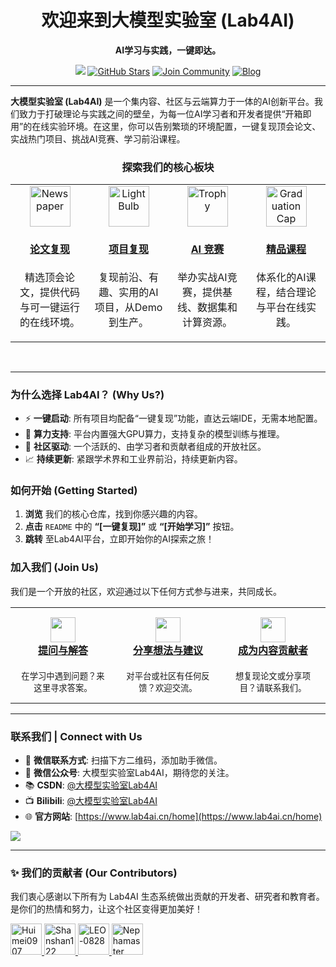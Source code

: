 

<h1 align="center">欢迎来到大模型实验室 (Lab4AI)</h1>

<p align="center">
  <strong>AI学习与实践，一键即达。</strong>
</p>

<p align="center">
   <a href="https://www.lab4ai.cn/home"><img src="https://img.shields.io/badge/Lab4AI-platform-purple"></a>
    <a href="https://github.com/Lab4AI-Hub"><img src="https://img.shields.io/github/stars/Lab4AI-Hub?style=social" alt="GitHub Stars"></a>
    <a href="【你的社区链接，如Discord/Slack】"><img src="https://img.shields.io/badge/Join-Community-brightgreen.svg" alt="Join Community"></a>
    <a href="https://blog.csdn.net/Lab4AI"><img src="https://img.shields.io/badge/Read-Blog-orange.svg" alt="Blog"></a>
</p>

---

**大模型实验室 (Lab4AI)** 是一个集内容、社区与云端算力于一体的AI创新平台。我们致力于打破理论与实践之间的壁垒，为每一位AI学习者和开发者提供“开箱即用”的在线实验环境。在这里，你可以告别繁琐的环境配置，一键复现顶会论文、实战热门项目、挑战AI竞赛、学习前沿课程。

<h3 align="center">探索我们的核心板块</h3>

<table width="100%" align="center">
<tr valign="top">
<td width="25%" align="center">
  <a href="https://github.com/Lab4AI-Hub/ReproHub">
   <img src="https://raw.githubusercontent.com/Tarikul-Islam-Anik/Telegram-Animated-Emojis/main/Objects/Newspaper.webp" alt="Newspaper" width="65" height="65" />
    <h4><a href="https://github.com/Lab4AI-Hub/ReproHub">论文复现</a></h4>
  </a>
  <p>精选顶会论文，提供代码与可一键运行的在线环境。</p>
</td>
<td width="25%" align="center">
  <a href="https://github.com/Lab4AI-Hub/ProjectHub">
 <img src="https://raw.githubusercontent.com/Tarikul-Islam-Anik/Telegram-Animated-Emojis/main/Objects/Light%20Bulb.webp" alt="Light Bulb" width="65" height="65" />
  <h4><a href="https://github.com/Lab4AI-Hub/ProjectHub">项目复现</a></h4>
  </a>
  <p>复现前沿、有趣、实用的AI项目，从Demo到生产。</p>
</td>
<td width="25%" align="center">
  <a href="https://github.com/Lab4AI-Hub/CompetitionHub">
<img src="https://raw.githubusercontent.com/Tarikul-Islam-Anik/Telegram-Animated-Emojis/main/Activity/Trophy.webp" alt="Trophy" width="65" height="65" />
   <h4><a href="https://github.com/Lab4AI-Hub/CompetitionHub">AI 竞赛</a></h4>
  </a>
  <p>举办实战AI竞赛，提供基线、数据集和计算资源。</p>
</td>
<td width="25%" align="center">
  <a href="https://github.com/Lab4AI-Hub/CourseHub">
<img src="https://raw.githubusercontent.com/Tarikul-Islam-Anik/Telegram-Animated-Emojis/main/Objects/Graduation%20Cap.webp" alt="Graduation Cap" width="65" height="65" />
  <h4><a href="https://github.com/Lab4AI-Hub/CourseHub">精品课程</a></h4>
  </a>
  <p>体系化的AI课程，结合理论与平台在线实践。</p>
</td>
</tr>
</table>

<br>

---

### 为什么选择 Lab4AI？ (Why Us?)

-   ⚡️ **一键启动**: 所有项目均配备“一键复现”功能，直达云端IDE，无需本地配置。
-   🧠 **算力支持**: 平台内置强大GPU算力，支持复杂的模型训练与推理。
-   🤝 **社区驱动**: 一个活跃的、由学习者和贡献者组成的开放社区。
-   📈 **持续更新**: 紧跟学术界和工业界前沿，持续更新内容。

### 如何开始 (Getting Started)

1.  **浏览** 我们的核心仓库，找到你感兴趣的内容。
2.  **点击** `README` 中的 **“[一键复现]”** 或 **“[开始学习]”** 按钮。
3.  **跳转** 至Lab4AI平台，立即开始你的AI探索之旅！

### 加入我们 (Join Us)

我们是一个开放的社区，欢迎通过以下任何方式参与进来，共同成长。

<table align="center" width="100%" style="border: none;">
  <tr style="border: none;">
    <td width="33.3%" align="center" style="padding: 15px;">
      <a href="https://github.com/Lab4AI-Hub/.github/discussions/categories/q-a">
        <img src="https://api.iconify.design/ph/question-bold.svg?color=gray" width="40">
        <br>
        <strong>提问与解答</strong>
      </a>
      <br><br>
      <small>在学习中遇到问题？来这里寻求答案。</small>
    </td>
    <td width="33.3%" align="center" style="padding: 15px;">
      <a href="https://github.com/Lab4AI-Hub/.github/discussions/categories/ideas">
        <img src="https://api.iconify.design/ph/lightbulb-bold.svg?color=gray" width="40">
        <br>
        <strong>分享想法与建议</strong>
      </a>
      <br><br>
      <small>对平台或社区有任何反馈？欢迎交流。</small>
    </td>
    <td width="33.3%" align="center" style="padding: 15px;">
      <a href="#-联系我们">
        <img src="https://api.iconify.design/ph/rocket-launch-bold.svg?color=gray" width="40">
        <br>
        <strong>成为内容贡献者</strong>
      </a>
      <br><br>
      <small>想复现论文或分享项目？请联系我们。</small>
    </td>
  </tr>
</table>

---
### 联系我们 | Connect with Us
- 💬 **微信联系方式**: 扫描下方二维码，添加助手微信。
- 📢 **微信公众号**: 大模型实验室Lab4AI，期待您的关注。
- 📚 **CSDN**: [@大模型实验室Lab4AI](https://blog.csdn.net/Lab4AI)
- 📺 **Bilibili**: [@大模型实验室Lab4AI](https://space.bilibili.com/3546911298554268?spm_id_from=333.337.0.0)
- 🌐 **官方网站**: [https://www.lab4ai.cn/home](https://www.lab4ai.cn/home)

<a href="https://github.com/Lab4AI-Hub/assets/blob/main/leo.jpg">
  <img src="https://img.shields.io/badge/微信联系-green?style=for-the-badge&logo=wechat">
</a>

---

### ✨ 我们的贡献者 (Our Contributors)

我们衷心感谢以下所有为 Lab4AI 生态系统做出贡献的开发者、研究者和教育者。是你们的热情和努力，让这个社区变得更加美好！

<table align="center">
  <tbody>
    <tr>
      <a href="https://github.com/Huimei0907">
  <img src="https://github.com/Huimei0907.png?size=50" width="50px;" alt="Huimei0907"/>
</a>      
       <a href="https://github.com/Shanshan122">
  <img src="https://github.com/Shanshan122.png?size=50" width="50px;" alt="Shanshan122"/>
</a>      
      <a href="https://github.com/LEO-0828">
  <img src="https://github.com/LEO-0828.png?size=50" width="50px;" alt="LEO-0828"/>
</a>      
       <a href="https://github.com/Nephamaster">
  <img src="https://github.com/Nephamaster.png?size=50" width="50px;" alt="Nephamaster"/>
</a>      
    </tr>
  </tbody>
</table>



